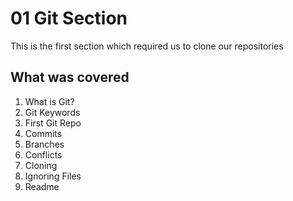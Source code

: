 # 01 Git Section
This is the first section which required us to clone our repositories

## What was covered
1. What is Git?
2. Git Keywords
3. First Git Repo
4. Commits
5. Branches
6. Conflicts
7. Cloning
8. Ignoring Files
9. Readme